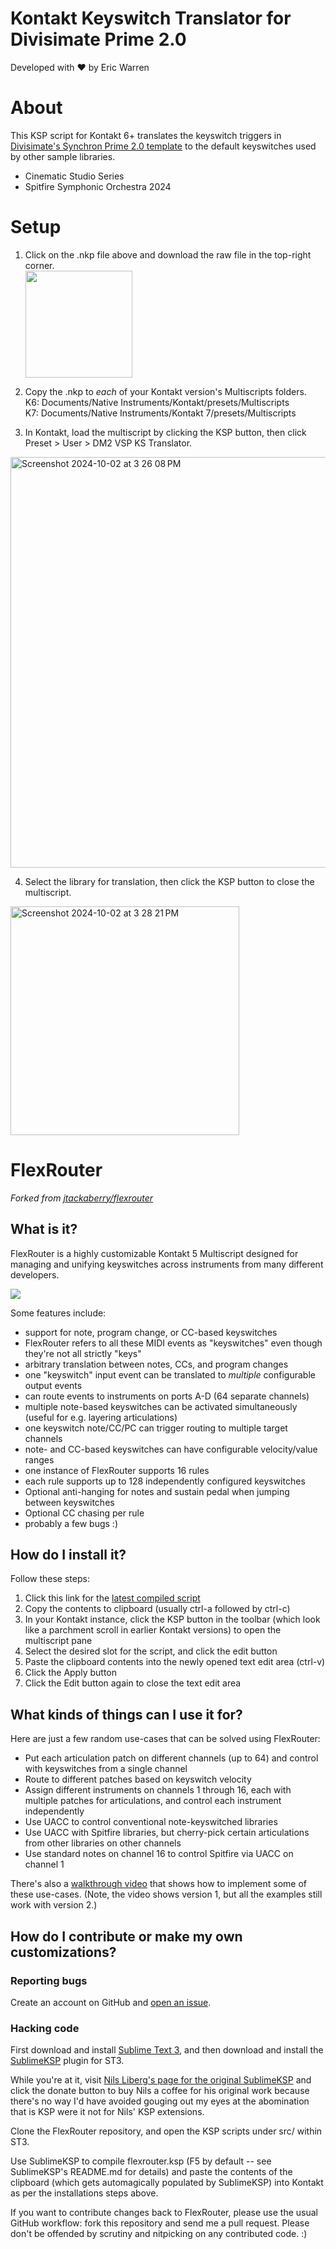 # Kontakt Keyswitch Translator for Divisimate Prime 2.0
Developed with ❤️ by Eric Warren

# About
This KSP script for Kontakt 6+ translates the keyswitch triggers in [Divisimate's Synchron Prime 2.0 template](https://divisimate.com/templates/synchron-prime-2-0) to the default keyswitches used by other sample libraries.

* Cinematic Studio Series
* Spitfire Symphonic Orchestra 2024

# Setup
1. Click on the .nkp file above and download the raw file in the top-right corner.  
   <img width="171" src="https://github.com/user-attachments/assets/84a631a8-af67-4092-bef4-e8cf76fe2574" />

2. Copy the .nkp to _each_ of your Kontakt version's Multiscripts folders.  
K6: Documents/Native Instruments/Kontakt/presets/Multiscripts  
K7: Documents/Native Instruments/Kontakt 7/presets/Multiscripts

3. In Kontakt, load the multiscript by clicking the KSP button, then click Preset > User > DM2 VSP KS Translator.
<img width="657" alt="Screenshot 2024-10-02 at 3 26 08 PM" src="https://github.com/user-attachments/assets/fa3cf539-4943-4d8e-9a2a-d20011b61b82">

4. Select the library for translation, then click the KSP button to close the multiscript.
<img width="366" alt="Screenshot 2024-10-02 at 3 28 21 PM" src="https://github.com/user-attachments/assets/dbb3a3ef-e1dc-4c32-9be8-d8506c174ad0">


# FlexRouter 

*Forked from [jtackaberry/flexrouter](https://github.com/jtackaberry/flexrouter)*


## What is it?

FlexRouter is a highly customizable Kontakt 5 Multiscript designed for managing and unifying keyswitches across instruments from many different developers.

![](https://www.urandom.ca/flexrouter/flexrouter-2.2.0.png)

Some features include:

* support for note, program change, or CC-based keyswitches
 * FlexRouter refers to all these MIDI events as "keyswitches" even though they're not all strictly "keys"
* arbitrary translation between notes, CCs, and program changes
 * one "keyswitch" input event can be translated to *multiple* configurable output events
* can route events to instruments on ports A-D (64 separate channels)
* multiple note-based keyswitches can be activated simultaneously (useful for e.g. layering articulations)
* one keyswitch note/CC/PC can trigger routing to multiple target channels
* note- and CC-based keyswitches can have configurable velocity/value ranges
* one instance of FlexRouter supports 16 rules
* each rule supports up to 128 independently configured keyswitches
* Optional anti-hanging for notes and sustain pedal when jumping between keyswitches
* Optional CC chasing per rule
* probably a few bugs :)


## How do I install it?

Follow these steps:

1. Click this link for the [latest compiled script](https://urandom.ca/flexrouter/latest)
2. Copy the contents to clipboard (usually ctrl-a followed by ctrl-c)
3. In your Kontakt instance, click the KSP button in the toolbar (which look like a parchment scroll in earlier Kontakt versions) to open the multiscript pane
4. Select the desired slot for the script, and click the edit button
5. Paste the clipboard contents into the newly opened text edit area (ctrl-v)
6. Click the Apply button
7. Click the Edit button again to close the text edit area



## What kinds of things can I use it for?

Here are just a few random use-cases that can be solved using FlexRouter:

* Put each articulation patch on different channels (up to 64) and control with keyswitches
  from a single channel
* Route to different patches based on keyswitch velocity
* Assign different instruments on channels 1 through 16, each with multiple patches for articulations, and
  control each instrument independently
* Use UACC to control conventional note-keyswitched libraries
* Use UACC with Spitfire libraries, but cherry-pick certain articulations from
  other libraries on other channels
* Use standard notes on channel 16 to control Spitfire via UACC on channel 1

There's also a [walkthrough video](https://www.youtube.com/watch?v=FddWrEwaNmM) that shows how to implement some of these use-cases.
(Note, the video shows version 1, but all the examples still work with version 2.)


## How do I contribute or make my own customizations?

### Reporting bugs

Create an account on GitHub and [open an issue](https://github.com/jtackaberry/flexrouter/issues).


### Hacking code

First download and install [Sublime Text 3](http://www.sublimetext.com/3), and then download and install the [SublimeKSP](https://github.com/nojanath/SublimeKSP#installation) plugin for ST3.

While you're at it, visit [Nils Liberg's page for the original SublimeKSP](http://nilsliberg.se/ksp/) and click the donate button to buy Nils a coffee for his original work because there's no way I'd have avoided gouging out my eyes at the abomination that is KSP were it not for Nils' KSP extensions.

Clone the FlexRouter repository, and open the KSP scripts under src/ within ST3.

Use SublimeKSP to compile flexrouter.ksp (F5 by default -- see SublimeKSP's README.md for details) and paste the contents of the clipboard (which gets automagically populated by SublimeKSP) into Kontakt as per the installations steps above.

If you want to contribute changes back to FlexRouter, please use the usual GitHub workflow: fork this repository and send me a pull request.  Please don't be offended by scrutiny and nitpicking on any contributed code. :)
